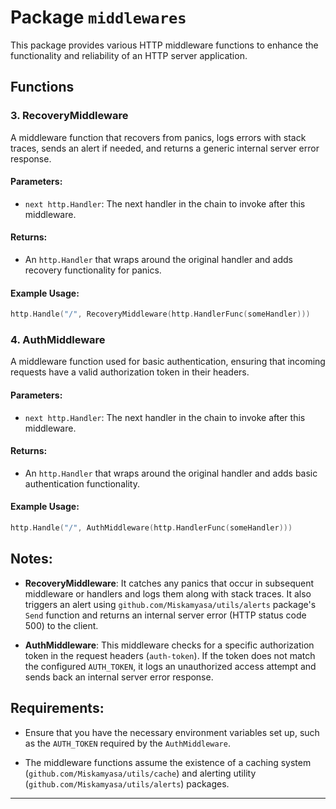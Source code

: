 # Package `middlewares`

This package provides various HTTP middleware functions to enhance the functionality and reliability of an HTTP server application.

## Functions

### 3. RecoveryMiddleware
A middleware function that recovers from panics, logs errors with stack traces, sends an alert if needed, and returns a generic internal server error response.

#### Parameters:
- `next http.Handler`: The next handler in the chain to invoke after this middleware.

#### Returns:
- An `http.Handler` that wraps around the original handler and adds recovery functionality for panics.

#### Example Usage:
```go
http.Handle("/", RecoveryMiddleware(http.HandlerFunc(someHandler)))
```

### 4. AuthMiddleware
A middleware function used for basic authentication, ensuring that incoming requests have a valid authorization token in their headers.

#### Parameters:
- `next http.Handler`: The next handler in the chain to invoke after this middleware.

#### Returns:
- An `http.Handler` that wraps around the original handler and adds basic authentication functionality.

#### Example Usage:
```go
http.Handle("/", AuthMiddleware(http.HandlerFunc(someHandler)))
```

## Notes:

- **RecoveryMiddleware**: It catches any panics that occur in subsequent middleware or handlers and logs them along with stack traces. It also triggers an alert using `github.com/Miskamyasa/utils/alerts` package's `Send` function and returns an internal server error (HTTP status code 500) to the client.

- **AuthMiddleware**: This middleware checks for a specific authorization token in the request headers (`auth-token`). If the token does not match the configured `AUTH_TOKEN`, it logs an unauthorized access attempt and sends back an internal server error response.

## Requirements:

- Ensure that you have the necessary environment variables set up, such as the `AUTH_TOKEN` required by the `AuthMiddleware`.
  
- The middleware functions assume the existence of a caching system (`github.com/Miskamyasa/utils/cache`) and alerting utility (`github.com/Miskamyasa/utils/alerts`) packages.

---

